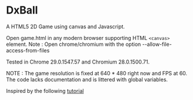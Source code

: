 DxBall
======

A HTML5 2D Game using canvas and Javascript.

Open game.html in any modern browser supporting HTML `<canvas>` element. 
Note : Open chrome/chromium with the option --allow-file-access-from-files

Tested in Chrome 29.0.1547.57 and Chromium 28.0.1500.71.

NOTE : 
The game resolution is fixed at 640 * 480 right now and FPS at 60.
The code lacks documentation and is littered with global variables.

Inspired by the following
<a href = "http://billmill.org/static/canvastutorial/">
tutorial
</a>
